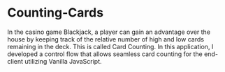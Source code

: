 # Counting-Cards
In the casino game Blackjack, a player can gain an advantage over the house by keeping track of the relative number of high and low cards remaining in the deck. This is called Card Counting. In this application, I developed a control flow that allows seamless card counting for the end-client utilizing Vanilla JavaScript.
